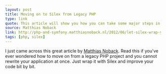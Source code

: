 ```yaml
---
layout: post
title: Moving on to Silex from Legacy PHP
type: link
quote: This article will show you how you can take some major steps in elevating your legacy application and making it run another ten years. Let it be not-so-legacy anymore!
source: Matthias Noback
link: http://php-and-symfony.matthiasnoback.nl/2012/06/let-silex-wrap-your-legacy-php-application-and-add-twig-for-templating/
tags: [php, silex]
---
```


I just came across this great article by [Matthias Noback](https://twitter.com/matthiasnoback). Read this if you've ever wondered how to move on
from a legacy PHP project and you cannot rewrite your application at once. Just wrap it with Silex and 
improve your code bit by bit.